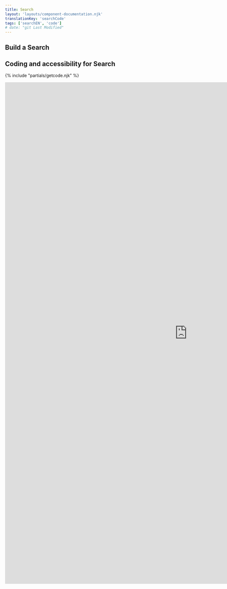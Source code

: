 ```yaml
---
title: Search
layout: 'layouts/component-documentation.njk'
translationKey: 'searchCode'
tags: ['searchEN', 'code']
# date: "git Last Modified"
---
```


## Build a Search

## Coding and accessibility for Search

{% include "partials/getcode.njk" %}

<iframe
  title="iframeTitle"
  src="https://cds-snc.github.io/gcds-components/iframe.html?viewMode=docs&demo=true&singleStory=true&id=components-search--events-properties"
  width="1200"
  height="1650"
  style="display: block; margin: 0 auto;"
  frameBorder="0"
  allow="clipboard-write"
></iframe>
